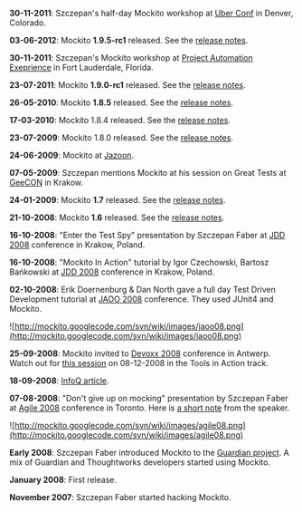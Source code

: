 **30-11-2011**: Szczepan's half-day Mockito workshop at [Uber Conf](http://uberconf.com/conference/denver/2012/06/session?id=25398) in Denver, Colorado.

**03-06-2012**: Mockito **1.9.5-rc1** released. See the [release notes](ReleaseNotes.md).

**30-11-2011**: Szczepan's Mockito workshop at [Project Automation Exeprience](http://projectautomationexperience.com/conference/fort_lauderdale/2011/11/home) in Fort Lauderdale, Florida.

**23-07-2011**: Mockito **1.9.0-rc1** released. See the [release notes](ReleaseNotes.md).

**26-05-2010**: Mockito **1.8.5** released. See the [release notes](ReleaseNotes.md).

**17-03-2010**: Mockito 1.8.4 released. See the [release notes](ReleaseNotes.md).

**23-07-2009**: Mockito 1.8.0 released. See the [release notes](ReleaseNotes.md).

**24-06-2009**: Mockito at [Jazoon](http://jazoon.com/en/conference/presentationdetails.html?type=sid&detail=8983).

**07-05-2009**: Szczepan mentions Mockito at his session on Great Tests at [GeeCON](http://www.geecon.org) in Krakow.

**24-01-2009**: Mockito **1.7** released. See the [release notes](ReleaseNotes.md).

**21-10-2008**: Mockito **1.6** released. See the [release notes](ReleaseNotes.md).

**16-10-2008**: "Enter the Test Spy" presentation by Szczepan Faber at [JDD 2008](http://08.jdd.org.pl/agenda) conference in Krakow, Poland.

**16-10-2008**: "Mockito In Action" tutorial by Igor Czechowski, Bartosz Bańkowski at [JDD 2008](http://08.jdd.org.pl/agenda) conference in Krakow, Poland.

**02-10-2008**: Erik Doernenburg & Dan North gave a full day Test Driven Development tutorial at [JAOO 2008](http://jaoo.dk/aarhus-2008/conference/) conference. They used JUnit4 and Mockito.

![http://mockito.googlecode.com/svn/wiki/images/jaoo08.png](http://mockito.googlecode.com/svn/wiki/images/jaoo08.png)

**25-09-2008**: Mockito invited to [Devoxx 2008](http://www.javoxx.com/display/JV08/Home) conference in Antwerp. Watch out for [this session](http://www.devoxx.com/display/JV08/Mockito+in+action) on 08-12-2008 in the Tools in Action track.

**18-09-2008**: [InfoQ article](http://www.infoq.com/news/2008/09/mockito-1.5).

**07-08-2008**: "Don't give up on mocking" presentation by Szczepan Faber at [Agile 2008](http://www.agile2008.org/) conference in Toronto. Here is [a short note](http://monkeyisland.pl/2008/08/27/mockito-after-agile2008) from the speaker.

![http://mockito.googlecode.com/svn/wiki/images/agile08.png](http://mockito.googlecode.com/svn/wiki/images/agile08.png)

**Early 2008**: Szczepan Faber introduced Mockito to the [Guardian project](http://guardian.co.uk). A mix of Guardian and Thoughtworks developers started using Mockito.

**January 2008**: First release.

**November 2007**: Szczepan Faber started hacking Mockito.
